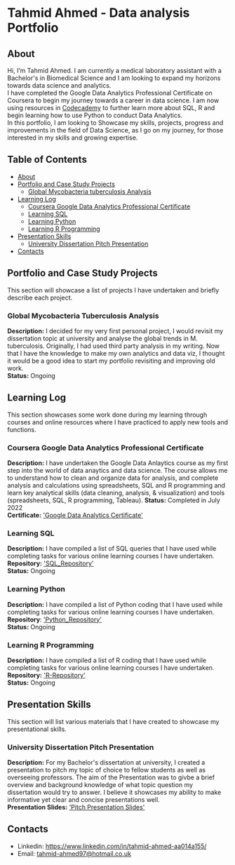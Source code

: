 # Tahmid Ahmed - Data analysis Portfolio

## About

Hi, I’m Tahmid Ahmed. I am currently a medical laboratory assistant with a Bachelor's in Biomedical Science and I am looking to expand my horizons towards data science and analytics.
<br>
I have completed the Google Data Analytics Professional Certificate on Coursera to begin my journey towards a career in data science. I am now using resources in [Codecademy](https://www.codecademy.com/catalog) to further learn more about SQL, R and begin learning how to use Python to conduct Data Analytics.
<br>
In this portfolio, I am looking to Showcase my skills, projects, progress and improvements in the field of Data Science, as I go on my journey, for those interested in my skills and growing expertise.
<br>

 
## Table of Contents
- [About](#about)
- [Portfolio and Case Study Projects](#portfolio-and-case-study-projects) 
  + [Global Mycobacteria tuberculosis Analysis](#global-mycobacteria-tuberculosis-analysis)
- [Learning Log](#learning-log)
  + [Coursera Google Data Analytics Professional Certificate](#coursera-google-data-analytics-professional-certificate)
  + [Learning SQL](#learning-sql)
  + [Learning Python](#learning-python)
  + [Learning R Programming](#learning-r-programming)
- [Presentation Skills](#presentation-skills)
  + [University Dissertation Pitch Presentation](#university-dissertation-pitch-presentation)
- [Contacts](#contacts) 

## Portfolio and Case Study Projects
This section will showcase a list of projects I have undertaken and briefly describe each project.

### Global Mycobacteria Tuberculosis Analysis
**Description:** I decided for my very first personal project, I would revisit my dissertation topic at university and analyse the global trends in M. tuberculosis.    Originally, I had used third party analysis in my writing. Now that I have the knowledge to make my own analytics and data viz, I thought it would be a good idea to start my portfolio revisiting and improving old work.
<br>
**Status:** Ongoing

## Learning Log
This section showcases some work done during my learning through courses and online resources where I have practiced to apply new tools and functions.

### Coursera Google Data Analytics Professional Certificate
**Description:** I have undertaken the Google Data Anlaytics course as my first step into the world of data anaytics and data science. The course allows me to understand how to clean and organize data for analysis, and complete analysis and calculations using spreadsheets, SQL and R programming and learn key analytical skills (data cleaning, analysis, & visualization) and tools (spreadsheets, SQL, R programming, Tableau).
**Status:** Completed in July 2022 
<br>
**Certificate:** ['Google Data Analytics Certificate'](https://github.com/TA-Data-Analyst/Data_Analysis_Portfolio/blob/main/GoogleDataAnalyticsCertificate_Badge20220730-46-ccuh1y.pdf) 

### Learning SQL
**Description:** I have compiled a list of SQL queries that I have used while completing tasks for various online learning courses I have undertaken.
<br>
**Repository:** ['SQL_Repository'](https://github.com/TA-Data-Analyst/SQL_Repository)
<br>
**Status:** Ongoing

### Learning Python
**Description:** I have compiled a list of Python coding that I have used while completing tasks for various online learning courses I have undertaken.
<br>
**Repository**: ['Python_Repository'](https://github.com/TA-Data-Analyst/Python_Repository)
<br>
**Status:** Ongoing

### Learning R Programming
**Description:** I have compiled a list of R coding that I have used while completing tasks for various online learning courses I have undertaken.
<br>
**Repository:** ['R-Repository'](https://github.com/TA-Data-Analyst/R_Repository)
<br>
**Status:** Ongoing

## Presentation Skills
This section will list various materials that I have created to showcase my presentational skills.

### University Dissertation Pitch Presentation
**Description:** For my Bachelor's dissertation at university, I created a presentation to pitch my topic of choice to fellow students as well as overseeing professors. The aim of the Presentation was to givbe a brief overview and background knowledge of what topic question my dissertation would try to answer. I believe it showcases my ability to make informative yet clear and concise presentations well. 
<br>
**Presentation Slides:** ['Pitch Presentation Slides'](https://github.com/TA-Data-Analyst/Data_Analysis_Portfolio/blob/main/TA_dissertation_pitch_presentation.pdf)


## Contacts
- Linkedin: https://www.linkedin.com/in/tahmid-ahmed-aa014a155/
- Email: tahmid-ahmed97@hotmail.co.uk 
